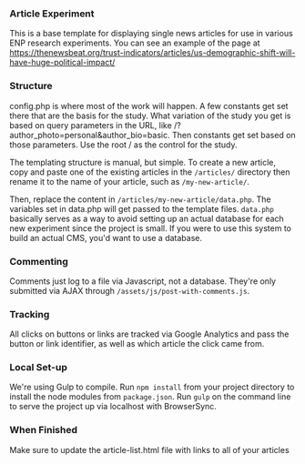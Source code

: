 ### Article Experiment
This is a base template for displaying single news articles for use in various ENP research experiments. You can see an example of the page at https://thenewsbeat.org/trust-indicators/articles/us-demographic-shift-will-have-huge-political-impact/

### Structure
config.php is where most of the work will happen. A few constants get set there that are the basis for the study. What variation of the study you get is based on query parameters in the URL, like /?author_photo=personal&author_bio=basic. Then constants get set based on those parameters. Use the root / as the control for the study.

The templating structure is manual, but simple. To create a new article, copy and paste one of the existing articles in the <code>/articles/</code> directory then rename it to the name of your article, such as <code>/my-new-article/</code>.

Then, replace the content in <code>/articles/my-new-article/data.php</code>. The variables set in data.php will get passed to the template files. <code>data.php</code> basically serves as a way to avoid setting up an actual database for each new experiment since the project is small. If you were to use this system to build an actual CMS, you'd want to use a database.

### Commenting
Comments just log to a file via Javascript, not a database. They're only submitted via AJAX through <code>/assets/js/post-with-comments.js</code>.

### Tracking
All clicks on buttons or links are tracked via Google Analytics and pass the button or link identifier, as well as which article the click came from.

### Local Set-up
We're using Gulp to compile. Run <code>npm install</code> from your project directory to install the node modules from <code>package.json</code>. Run <code>gulp</code> on the command line to serve the project up via localhost with BrowserSync.

### When Finished
Make sure to update the article-list.html file with links to all of your articles